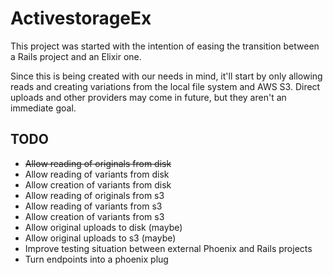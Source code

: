 # ActivestorageEx

This project was started with the intention of easing the transition between a Rails project and an Elixir one.

Since this is being created with our needs in mind, it'll start by only allowing reads and creating variations from the local file system and AWS S3. Direct uploads and other providers may come in future, but they aren't an immediate goal.

## TODO

- ~~Allow reading of originals from disk~~
- Allow reading of variants from disk
- Allow creation of variants from disk
- Allow reading of originals from s3
- Allow reading of variants from s3
- Allow creation of variants from s3
- Allow original uploads to disk (maybe)
- Allow original uploads to s3 (maybe)
- Improve testing situation between external Phoenix and Rails projects
- Turn endpoints into a phoenix plug
